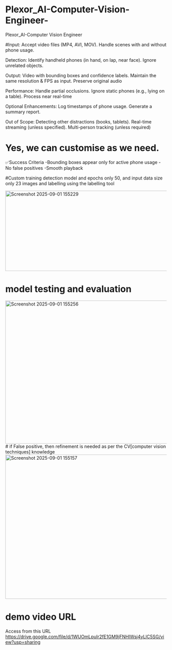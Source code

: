 # Plexor_AI-Computer-Vision-Engineer-
Plexor_AI-Computer Vision Engineer 

#Input: 
Accept video files (MP4, AVI, MOV). Handle scenes with and without phone usage.

Detection: Identify handheld phones (in hand, on lap, near face). Ignore unrelated objects.

Output: Video with bounding boxes and confidence labels. Maintain the same resolution & FPS as input. Preserve original audio

Performance: Handle partial occlusions. Ignore static phones (e.g., lying on a table). Process near real-time

Optional Enhancements: Log timestamps of phone usage. Generate a summary report.


Out of Scope: Detecting other distractions (books, tablets). Real-time streaming (unless specified). Multi-person tracking (unless required)
# Yes, we can customise as we need.

✅Success Criteria
-Bounding boxes appear only for active phone usage
-No false positives
-Smooth playback

#Custom training  detection model and epochs only 50, and input data size only 23 images 
and labelling using the labelling tool

<img width="1049" height="250" alt="Screenshot 2025-09-01 155229" src="https://github.com/user-attachments/assets/89207538-d0a7-4aab-ae1d-135232029222" />

# model testing and evaluation 

<img width="1253" height="445" alt="Screenshot 2025-09-01 155256" src="https://github.com/user-attachments/assets/0a425991-d34e-4692-a67b-407eee73b375" />
 # if False positive, then refinement is needed as per the CV[computer vision techniques] knowledge 
 
 <img width="1268" height="449" alt="Screenshot 2025-09-01 155157" src="https://github.com/user-attachments/assets/3095a5c1-c6cc-4660-8038-ebdbef526ddf" />

 # demo video URL
 Access from this URL 
 https://drive.google.com/file/d/1WUOmLpuIr2fE1GM9jFNHIWsj4yLlC5SG/view?usp=sharing
